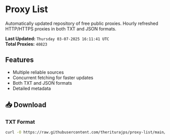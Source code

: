 # Proxy List

Automatically updated repository of free public proxies. Hourly refreshed HTTP/HTTPS proxies in both TXT and JSON formats.

**Last Updated:** `Thursday 03-07-2025 16:11:41 UTC`  
**Total Proxies:** `40823`

## Features
- Multiple reliable sources
- Concurrent fetching for faster updates
- Both TXT and JSON formats
- Detailed metadata

## 📥 Download

### TXT Format
```bash
curl -O https://raw.githubusercontent.com/theriturajps/proxy-list/main/proxies.txt